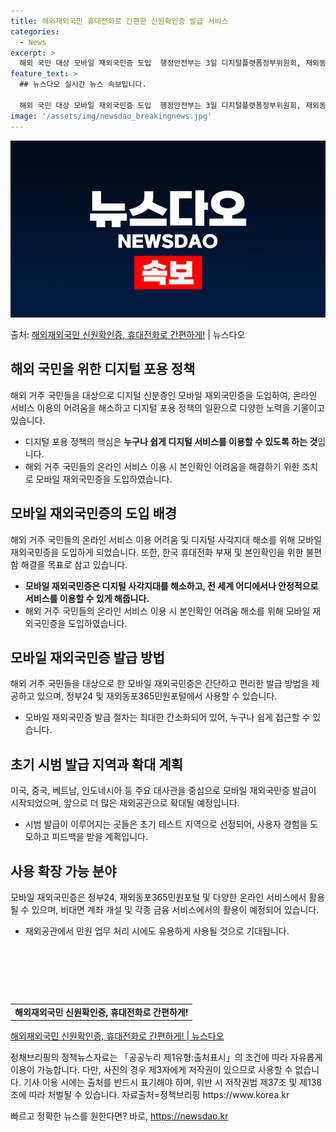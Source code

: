 ```yaml
---
title: 해외재외국민 휴대전화로 간편한 신원확인증 발급 서비스
categories:
  - News
excerpt: >
  해외 국민 대상 모바일 재외국민증 도입  행정안전부는 3일 디지털플랫폼정부위원회, 재외동포청과 협업해 해외 …
feature_text: >
  ## 뉴스다오 실시간 뉴스 속보입니다.

  해외 국민 대상 모바일 재외국민증 도입  행정안전부는 3일 디지털플랫폼정부위원회, 재외동포청과 협업해 해외 …
image: '/assets/img/newsdao_breakingnews.jpg'
---
```


![뉴스다오 속보](/assets/img/newsdao_breakingnews.jpg)

<p>출처: <a href="https://newsdao.kr/4577" rel="dofollow">해외재외국민 신원확인증, 휴대전화로 간편하게!</a> | 뉴스다오</p>

<h2 data-ke-size="size26">해외 국민을 위한 디지털 포용 정책</h2>
<p data-ke-size="size16">해외 거주 국민들을 대상으로 디지털 신분증인 모바일 재외국민증을 도입하여, 온라인 서비스 이용의 어려움을 해소하고 디지털 포용 정책의 일환으로 다양한 노력을 기울이고 있습니다.</p>
<ul>
    <li>디지털 포용 정책의 핵심은 <b>누구나 쉽게 디지털 서비스를 이용할 수 있도록 하는 것</b>입니다.</li>
    <li>해외 거주 국민들의 온라인 서비스 이용 시 본인확인 어려움을 해결하기 위한 조치로 모바일 재외국민증을 도입하였습니다.</li>
</ul>
<h2 data-ke-size="size26">모바일 재외국민증의 도입 배경</h2>
<p data-ke-size="size16">해외 거주 국민들의 온라인 서비스 이용 어려움 및 디지털 사각지대 해소를 위해 모바일 재외국민증을 도입하게 되었습니다. 또한, 한국 휴대전화 부재 및 본인확인을 위한 불편함 해결을 목표로 삼고 있습니다.</p>
<ul>
    <li><b>모바일 재외국민증은 디지털 사각지대를 해소하고, 전 세계 어디에서나 안정적으로 서비스를 이용할 수 있게 해줍니다.</b></li>
    <li>해외 거주 국민들의 온라인 서비스 이용 시 본인확인 어려움 해소를 위해 모바일 재외국민증을 도입하였습니다.</li>
</ul>
<h2 data-ke-size="size26">모바일 재외국민증 발급 방법</h2>
<p data-ke-size="size16">해외 거주 국민들을 대상으로 한 모바일 재외국민증은 간단하고 편리한 발급 방법을 제공하고 있으며, 정부24 및 재외동포365민원포털에서 사용할 수 있습니다.</p>
<ul>
    <li>모바일 재외국민증 발급 절차는 최대한 간소화되어 있어, 누구나 쉽게 접근할 수 있습니다.</li>
</ul>
<h2 data-ke-size="size26">초기 시범 발급 지역과 확대 계획</h2>
<p data-ke-size="size16">미국, 중국, 베트남, 인도네시아 등 주요 대사관을 중심으로 모바일 재외국민증 발급이 시작되었으며, 앞으로 더 많은 재외공관으로 확대될 예정입니다.</p>
<ul>
    <li>시범 발급이 이루어지는 곳들은 초기 테스트 지역으로 선정되어, 사용자 경험을 도모하고 피드백을 받을 계획입니다.</li>
</ul>
<h2 data-ke-size="size26">사용 확장 가능 분야</h2>
<p data-ke-size="size16">모바일 재외국민증은 정부24, 재외동포365민원포털 및 다양한 온라인 서비스에서 활용될 수 있으며, 비대면 계좌 개설 및 각종 금융 서비스에서의 활용이 예정되어 있습니다.</p>
<ul>
    <li>재외공관에서 민원 업무 처리 시에도 유용하게 사용될 것으로 기대됩니다.</li>
</ul>
<p data-ke-size="size16">&nbsp;</p>
<p data-ke-size="size16">&nbsp;</p>
<p data-ke-size="size16">&nbsp;</p>
<table>
    <tbody>
        <tr>
            <td style="text-align: center; height: 17px;"><b>해외재외국민 신원확인증, 휴대전화로 간편하게!</b></td>
        </tr>
    </tbody>
</table>
<p data-ke-size="size16"><a href="https://newsdao.kr/4577">해외재외국민 신원확인증, 휴대전화로 간편하게! | 뉴스다오</a></p>
<p data-ke-size="size16">정채브리핑의 정책뉴스자료는 「공공누리 제1유형:출처표시」의 조건에 따라 자유롭게 이용이 가능합니다. 다만, 사진의 경우 제3자에게 저작권이 있으므로 사용할 수 없습니다. 기사 이용 시에는 출처를 반드시 표기해야 하며, 위반 시 저작권법 제37조 및 제138조에 따라 처벌될 수 있습니다. <span data-redactor-tag="span" data-verified="redactor">자료출처=정책브리핑 https://www.korea.kr</span></p> 

빠르고 정확한 뉴스를 원한다면? 바로, <a href="https://newsdao.kr" rel="dofollow">https://newsdao.kr</a>


    
